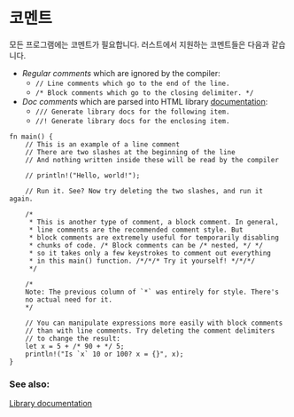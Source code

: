 # 코멘트

모든 프로그램에는 코멘트가 필요합니다. 러스트에서 지원하는 코멘트들은 
다음과 같습니다.

* *Regular comments* which are ignored by the compiler:
   * `// Line comments which go to the end of the line.`
   * `/* Block comments which go to the closing delimiter. */`
* *Doc comments* which are parsed into HTML library
  [documentation][docs]:
   * `/// Generate library docs for the following item.`
   * `//! Generate library docs for the enclosing item.`

```rust,editable
fn main() {
    // This is an example of a line comment
    // There are two slashes at the beginning of the line
    // And nothing written inside these will be read by the compiler

    // println!("Hello, world!");

    // Run it. See? Now try deleting the two slashes, and run it again.

    /* 
     * This is another type of comment, a block comment. In general,
     * line comments are the recommended comment style. But
     * block comments are extremely useful for temporarily disabling
     * chunks of code. /* Block comments can be /* nested, */ */
     * so it takes only a few keystrokes to comment out everything
     * in this main() function. /*/*/* Try it yourself! */*/*/
     */

    /*
    Note: The previous column of `*` was entirely for style. There's
    no actual need for it.
    */

    // You can manipulate expressions more easily with block comments
    // than with line comments. Try deleting the comment delimiters
    // to change the result:
    let x = 5 + /* 90 + */ 5;
    println!("Is `x` 10 or 100? x = {}", x);
}

```

### See also:

[Library documentation][docs]

[docs]: ../meta/doc.md
